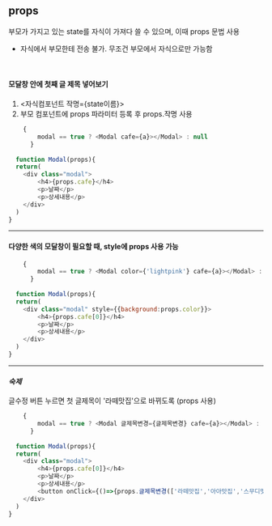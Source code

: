 ## props

부모가 가지고 있는 state를 자식이 가져다 쓸 수 있으며, 이때 props 문법 사용
* 자식에서 부모한테 전송 불가. 무조건 부모에서 자식으로만 가능함

<br>

<h4>모달창 안에 첫째 글 제목 넣어보기</h4>

1. <자식컴포넌트 작명={state이름}>
2. 부모 컴포넌트에 props 파라미터 등록 후 props.작명 사용

```javaScript
    {
        modal == true ? <Modal cafe={a}></Modal> : null
      }
      
  function Modal(props){
  return(
    <div class="modal">
        <h4>{props.cafe}</h4>
        <p>날짜</p>
        <p>상세내용</p>
    </div>
  )
}
```

----------------------

<h4>다양한 색의 모달창이 필요할 때, style에 props 사용 가능</h4>

```javaScript
    {
        modal == true ? <Modal color={'lightpink'} cafe={a}></Modal> : null
      }
      
  function Modal(props){
  return(
    <div class="modal" style={{background:props.color}}>
        <h4>{props.cafe[0]}</h4>
        <p>날짜</p>
        <p>상세내용</p>
    </div>
  )
}
```

---------------------

*<h4>숙제</h4>*
글수정 버튼 누르면 첫 글제목이 '라떼맛집'으로 바뀌도록 (props 사용)

```javaScript
    {
        modal == true ? <Modal 글제목변경={글제목변경} cafe={a}></Modal> : null
      }
      
  function Modal(props){
  return(
    <div class="modal">
        <h4>{props.cafe[0]}</h4>
        <p>날짜</p>
        <p>상세내용</p>
        <button onClick={()=>{props.글제목변경(['라떼맛집','아아맛집','스무디맛집'])}}>글수정</button>
    </div>
  )
}
```
